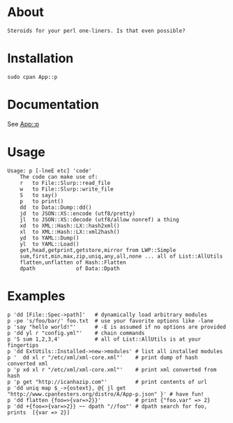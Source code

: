 # About

    Steroids for your perl one-liners. Is that even possible?

# Installation

    sudo cpan App::p

# Documentation

See [App::p](https://metacpan.org/module/App::p)

# Usage

    Usage: p [-lneE etc] 'code'
        The code can make use of:
        r   to File::Slurp::read_file
        w   to File::Slurp::write_file
        S   to say()
        p   to print()
        dd  to Data::Dump::dd()
        jd  to JSON::XS::encode (utf8/pretty)
        jl  to JSON::XS::decode (utf8/allow nonref) a thing
        xd  to XML::Hash::LX::hash2xml()
        xl  to XML::Hash::LX::xml2hash()
        yd  to YAML::Dump()
        yl  to YAML::Load()
        get,head,getprint,getstore,mirror from LWP::Simple
        sum,first,min,max,zip,uniq,any,all,none ... all of List::AllUtils
        flatten,unflatten of Hash::Flatten
        dpath             of Data::Dpath

# Examples

    p 'dd [File::Spec->path]'   # dynamically load arbitrary modules
    p -pe 's/foo/bar/' foo.txt  # use your favorite options like -lane
    p 'say "hello world!"'      # -E is assumed if no options are provided
    p 'dd yl r "config.yml"'    # chain commands
    p 'S sum 1,2,3,4'           # all of List::AllUtils is at your fingertips
    p 'dd ExtUtils::Installed->new->modules' # list all installed modules
    p '  dd xl r "/etc/xml/xml-core.xml"'    # print dump of hash converted xml
    p 'p xd xl r "/etc/xml/xml-core.xml"'    # print xml converted from hash
    p 'p get "http://icanhazip.com"'         # print contents of url
    p 'dd uniq map $_->{ostext}, @{ jl get "http://www.cpantesters.org/distro/A/App-p.json" }' # have fun!
    p 'dd flatten {foo=>{var=>2}}'           # print {"foo.var" => 2}
    p 'dd +{foo=>{var=>2}} ~~ dpath "//foo"' # dpath search for foo, prints  [{var => 2}]

